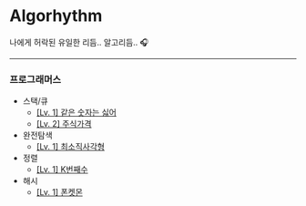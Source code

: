 # Algorhythm
나에게 허락된 유일한 리듬.. 알고리듬.. 🎧

---

### 프로그래머스
* 스택/큐
  * [\[Lv. 1\] 같은 숫자는 싫어](https://github.com/cykim43/Algorhythm/issues/2)
  * [\[Lv. 2\] 주식가격](https://github.com/cykim43/Algorhythm/issues/1)
* 완전탐색
  * [\[Lv. 1\] 최소직사각형](https://github.com/cykim43/Algorhythm/issues/3)
* 정렬
  * [\[Lv. 1\] K번째수](https://github.com/cykim43/Algorhythm/issues/4)
* 해시
  * [\[Lv. 1\] 폰켓몬](https://github.com/cykim43/Algorhythm/issues/5)

